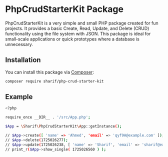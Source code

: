 # PhpCrudStarterKit Package

PhpCrudStarterKit is a very simple and small PHP package created for fun projects. It provides a basic Create, Read, Update, and Delete (CRUD) functionality using the file system with JSON. This package is ideal for small-scale applications or quick prototypes where a database is unnecessary.

## Installation

You can install this package via [Composer](https://getcomposer.org/):

```bash
composer require sharif/php-crud-starter-kit
```

## Example 
```bash
<?php

require_once __DIR__ . '/src/App.php';

$App = \Sharif\PhpCrudStarterKit\App::getInstance();

// $App->create([ 'name' => 'Ahmed', 'email' => 'qyf9A@example.com' ]);
// $App->delete(1725026277);
// $App->update(1725026238, [ 'name' => 'Sharif', 'email' => 'sharif@example.com' ]);
// print_r($App->show_single( 1725026560 ) );